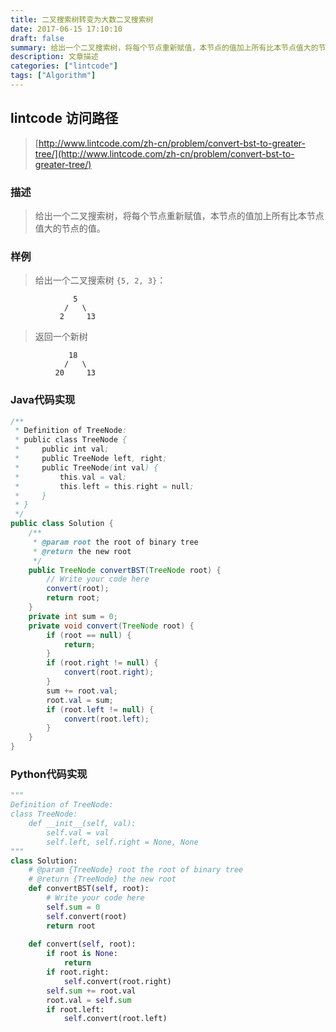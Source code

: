 ```yaml
---
title: 二叉搜索树转变为大数二叉搜索树
date: 2017-06-15 17:10:10
draft: false
summary: 给出一个二叉搜索树，将每个节点重新赋值，本节点的值加上所有比本节点值大的节点的值。
description: 文章描述
categories: ["lintcode"]
tags: ["Algorithm"]
---
```



## lintcode 访问路径

> [http://www.lintcode.com/zh-cn/problem/convert-bst-to-greater-tree/](http://www.lintcode.com/zh-cn/problem/convert-bst-to-greater-tree/)

### 描述

> 给出一个二叉搜索树，将每个节点重新赋值，本节点的值加上所有比本节点值大的节点的值。

### 样例

> 给出一个二叉搜索树 `{5, 2, 3}`：
> 
```
              5
            /   \
           2     13
```
> 返回一个新树
> 
```
             18
            /   \
          20     13
```

### Java代码实现

```java
/**
 * Definition of TreeNode:
 * public class TreeNode {
 *     public int val;
 *     public TreeNode left, right;
 *     public TreeNode(int val) {
 *         this.val = val;
 *         this.left = this.right = null;
 *     }
 * }
 */
public class Solution {
    /**
     * @param root the root of binary tree
     * @return the new root
     */
    public TreeNode convertBST(TreeNode root) {
        // Write your code here
        convert(root);
        return root;
    }
    private int sum = 0;
    private void convert(TreeNode root) {
        if (root == null) {
            return;
        }
        if (root.right != null) {
            convert(root.right);
        }
        sum += root.val;
        root.val = sum;
        if (root.left != null) {
            convert(root.left);
        }
    }
}
```

### Python代码实现

```python
"""
Definition of TreeNode:
class TreeNode:
    def __init__(self, val):
        self.val = val
        self.left, self.right = None, None
"""
class Solution:
    # @param {TreeNode} root the root of binary tree
    # @return {TreeNode} the new root
    def convertBST(self, root):
        # Write your code here
        self.sum = 0
        self.convert(root)
        return root
        
    def convert(self, root):
        if root is None:
            return
        if root.right:
            self.convert(root.right)
        self.sum += root.val
        root.val = self.sum
        if root.left:
            self.convert(root.left)
```
